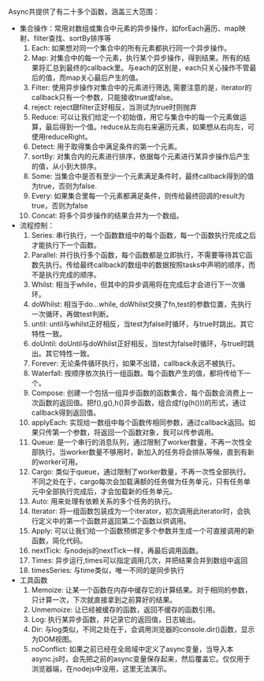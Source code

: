 Async共提供了有二十多个函数，涵盖三大范围：

* 集合操作：常用对数组或集合中元素的异步操作，如forEach遍历、map映射、filter查找、sortBy排序等
    1. Each: 如果想对同一个集合中的所有元素都执行同一个异步操作。
    2. Map: 对集合中的每一个元素，执行某个异步操作，得到结果。所有的结果将汇总到最终的callback里。与each的区别是，each只关心操作不管最后的值，而map关心最后产生的值。
    3. Filter: 使用异步操作对集合中的元素进行筛选, 需要注意的是，iterator的callback只有一个参数，只能接收true或false。
    4. reject: reject跟filter正好相反，当测试为true时则抛弃
    5. Reduce: 可以让我们给定一个初始值，用它与集合中的每一个元素做运算，最后得到一个值。reduce从左向右来遍历元素，如果想从右向左，可使用reduceRight。
    6. Detect: 用于取得集合中满足条件的第一个元素。
    7. sortBy: 对集合内的元素进行排序，依据每个元素进行某异步操作后产生的值，从小到大排序。
    8. Some: 当集合中是否有至少一个元素满足条件时，最终callback得到的值为true，否则为false.
    9. Every: 如果集合里每一个元素都满足条件，则传给最终回调的result为true，否则为false
    10. Concat: 将多个异步操作的结果合并为一个数组。
* 流程控制：
    1. Series: 串行执行，一个函数数组中的每个函数，每一个函数执行完成之后才能执行下一个函数。
    2. Parallel: 并行执行多个函数，每个函数都是立即执行，不需要等待其它函数先执行。传给最终callback的数组中的数据按照tasks中声明的顺序，而不是执行完成的顺序。
    3. Whilst: 相当于while，但其中的异步调用将在完成后才会进行下一次循环。
    4. doWhilst: 相当于do…while, doWhilst交换了fn,test的参数位置，先执行一次循环，再做test判断。
    5. until: until与whilst正好相反，当test为false时循环，与true时跳出。其它特性一致。
    6. doUntil: doUntil与doWhilst正好相反，当test为false时循环，与true时跳出。其它特性一致。
    7. Forever: 无论条件循环执行，如果不出错，callback永远不被执行。
    8. Waterfall: 按顺序依次执行一组函数。每个函数产生的值，都将传给下一个。
    9. Compose: 创建一个包括一组异步函数的函数集合，每个函数会消费上一次函数的返回值。把f(),g(),h()异步函数，组合成f(g(h()))的形式，通过callback得到返回值。
    10. applyEach: 实现给一数组中每个函数传相同参数，通过callback返回。如果只传第一个参数，将返回一个函数对象，我可以传参调用。
    11. Queue: 是一个串行的消息队列，通过限制了worker数量，不再一次性全部执行。当worker数量不够用时，新加入的任务将会排队等候，直到有新的worker可用。
    12. Cargo: 类似于queue，通过限制了worker数量，不再一次性全部执行。不同之处在于，cargo每次会加载满额的任务做为任务单元，只有任务单元中全部执行完成后，才会加载新的任务单元。
    13. Auto: 用来处理有依赖关系的多个任务的执行。
    14. Iterator: 将一组函数包装成为一个iterator，初次调用此iterator时，会执行定义中的第一个函数并返回第二个函数以供调用。
    15. Apply: 可以让我们给一个函数预绑定多个参数并生成一个可直接调用的新函数，简化代码。
    16. nextTick: 与nodejs的nextTick一样，再最后调用函数。
    17. Times: 异步运行,times可以指定调用几次，并把结果合并到数组中返回
    18. timesSeries: 与time类似，唯一不同的是同步执行
* 工具函数
    1. Memoize: 让某一个函数在内存中缓存它的计算结果。对于相同的参数，只计算一次，下次就直接拿到之前算好的结果。
    2. Unmemoize: 让已经被缓存的函数，返回不缓存的函数引用。
    3. Log: 执行某异步函数，并记录它的返回值，日志输出。
    4. Dir: 与log类似，不同之处在于，会调用浏览器的console.dir()函数，显示为DOM视图。
    5. noConflict: 如果之前已经在全局域中定义了async变量，当导入本async.js时，会先把之前的async变量保存起来，然后覆盖它。仅仅用于浏览器端，在nodejs中没用，这里无法演示。